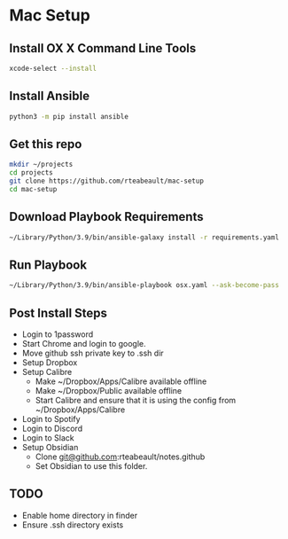 # Mac Setup

## Install OX X Command Line Tools

```bash
xcode-select --install
```

## Install Ansible

```bash
python3 -m pip install ansible
```

## Get this repo

```bash
mkdir ~/projects
cd projects
git clone https://github.com/rteabeault/mac-setup
cd mac-setup
```

## Download Playbook Requirements

```bash
~/Library/Python/3.9/bin/ansible-galaxy install -r requirements.yaml
```

## Run Playbook

```bash
~/Library/Python/3.9/bin/ansible-playbook osx.yaml --ask-become-pass
```

## Post Install Steps
* Login to 1password
* Start Chrome and login to google.
* Move github ssh private key to .ssh dir
* Setup Dropbox
* Setup Calibre
    * Make ~/Dropbox/Apps/Calibre available offline
    * Make ~/Dropbox/Public available offline
    * Start Calibre and ensure that it is using the config from ~/Dropbox/Apps/Calibre
* Login to Spotify
* Login to Discord
* Login to Slack
* Setup Obsidian
    * Clone git@github.com:rteabeault/notes.github
    * Set Obsidian to use this folder.

## TODO
* Enable home directory in finder
* Ensure .ssh directory exists
